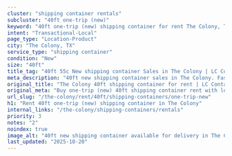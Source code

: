 ```yaml
---
cluster: "shipping container rentals"
subcluster: "40ft one-trip (new)"
keyword: "40ft one-trip (new) shipping container for rent The Colony, TX"
intent: "Transactional-Local"
page_type: "Location-Product"
city: "The Colony, TX"
service_type: "shipping container"
condition: "New"
size: "40ft"
title_tag: "40ft 55c New shipping container Sales in The Colony | LC Container"
meta_description: "40ft new shipping container sales in The Colony. Fast delivery, competitive pricing. Serving shipping containers area. Quote ID: PK4. Call (214) 524-4168 for your free quote today."
original_title: "The Colony 40ft shipping container for rent | LC Container"
original_meta: "Buy one-trip (new) 40ft shipping container rent with local delivery in The Colony, TX. LC Container — local Since 2003. Request a fast quote today."
url_slug: "/the-colony/rent/40ft/shipping-containers/one-trip-new"
h1: "Rent 40ft one-trip (new) shipping container in The Colony"
internal_links: "/the-colony/shipping-containers/rentals"
priority: 3
notes: "2"
noindex: true
image_alt: "40ft new shipping container available for delivery in The Colony"
last_updated: "2025-10-20"
---
```


<!-- TODO: Add unique city/inventory copy, images, and internal links here. -->

